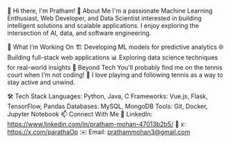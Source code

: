 👋 Hi there, I'm Pratham!
🚀 About Me
I'm a passionate Machine Learning Enthusiast, Web Developer, and Data Scientist interested in building intelligent solutions and scalable applications. I enjoy exploring the intersection of AI, data, and software engineering.

🔭 What I’m Working On
🏗️ Developing ML models for predictive analytics
🌐 Building full-stack web applications
📊 Exploring data science techniques for real-world insights
🎾 Beyond Tech
You'll probably find me on the tennis court when I'm not coding! 🎾 I love playing and following tennis as a way to stay active and unwind.

🛠️ Tech Stack
Languages: Python, Java, C
Frameworks: Vue.js, Flask, TensorFlow, Pandas
Databases: MySQL, MongoDB
Tools: Git, Docker, Jupyter Notebook
📫 Connect With Me
💼 LinkedIn: https://www.linkedin.com/in/pratham-mohan-47013b2b5/
📝 x: https://x.com/parathaOp
✉️ Email: prathammohan3@gmail.com
